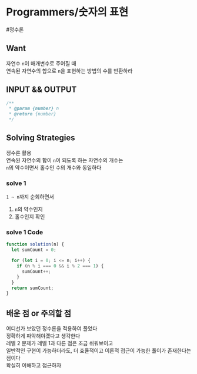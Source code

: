 # Programmers/숫자의 표현

#정수론

## Want

자연수 `n`이 매개변수로 주어질 때  
연속된 자연수의 합으로 `n`을 표현하는 방법의 수를 반환하라

## INPUT && OUTPUT

```js
/**
 * @param {number} n
 * @return {number}
 */
```

## Solving Strategies

정수론 활용  
연속된 자연수의 합이 `n`이 되도록 하는 자연수의 개수는  
`n`의 약수이면서 홀수인 수의 개수와 동일하다

### solve 1

`1 ~ n`까지 순회하면서

1. `n`의 약수인지
2. 홀수인지 확인

### solve 1 Code

```js
function solution(n) {
  let sumCount = 0;

  for (let i = 0; i <= n; i++) {
    if (n % i === 0 && i % 2 === 1) {
      sumCount++;
    }
  }
  return sumCount;
}
```

## 배운 점 or 주의할 점

어디선가 보았던 정수론을 적용하여 풀었다  
정확하게 파악해야겠다고 생각한다  
레벨 2 문제가 레벨 1과 다른 점은 조금 쉬워보이고  
일반적인 구현이 가능하더라도, 더 효율적이고 이론적 접근이 가능한 풀이가 존재한다는 점이다  
확실히 이해하고 접근하자
